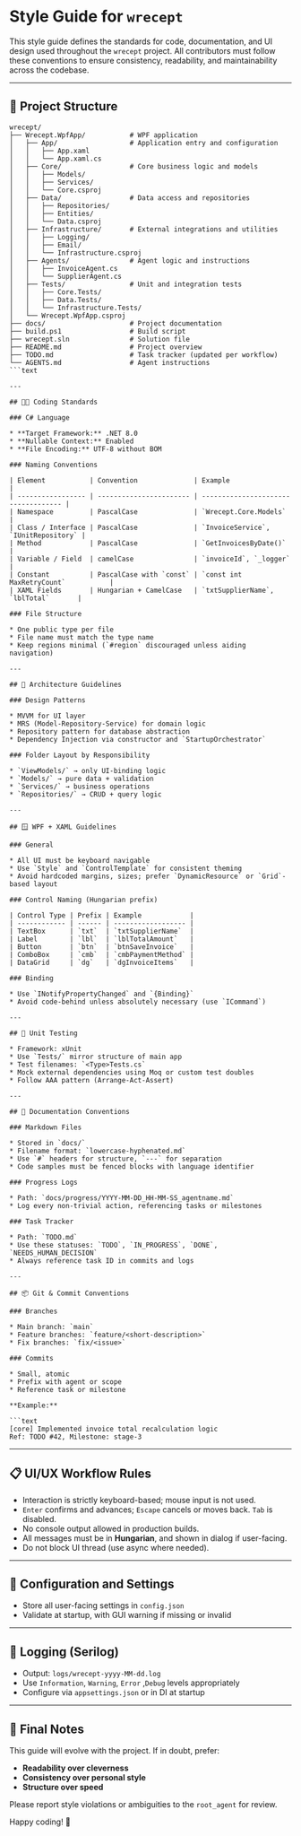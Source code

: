 ﻿# Style Guide for `wrecept`

<!-- markdownlint-disable MD013 -->

This style guide defines the standards for code, documentation, and UI design used
throughout the `wrecept` project. All contributors must follow these conventions to
ensure consistency, readability, and maintainability across the codebase.

---

## 📁 Project Structure

```text
wrecept/
├── Wrecept.WpfApp/           # WPF application
│   ├── App/                  # Application entry and configuration
│   │   ├── App.xaml
│   │   └── App.xaml.cs
│   ├── Core/                 # Core business logic and models
│   │   ├── Models/
│   │   ├── Services/
│   │   └── Core.csproj
│   ├── Data/                 # Data access and repositories
│   │   ├── Repositories/
│   │   ├── Entities/
│   │   └── Data.csproj
│   ├── Infrastructure/       # External integrations and utilities
│   │   ├── Logging/
│   │   ├── Email/
│   │   └── Infrastructure.csproj
│   ├── Agents/               # Agent logic and instructions
│   │   ├── InvoiceAgent.cs
│   │   └── SupplierAgent.cs
│   ├── Tests/                # Unit and integration tests
│   │   ├── Core.Tests/
│   │   ├── Data.Tests/
│   │   └── Infrastructure.Tests/
│   └── Wrecept.WpfApp.csproj
├── docs/                     # Project documentation
├── build.ps1                 # Build script
├── wrecept.sln               # Solution file
├── README.md                 # Project overview
├── TODO.md                   # Task tracker (updated per workflow)
└── AGENTS.md                 # Agent instructions
```text

---

## 🧑‍💻 Coding Standards

### C# Language

* **Target Framework:** .NET 8.0
* **Nullable Context:** Enabled
* **File Encoding:** UTF-8 without BOM

### Naming Conventions

| Element           | Convention              | Example                             |
| ----------------- | ----------------------- | ----------------------------------- |
| Namespace         | PascalCase              | `Wrecept.Core.Models`               |
| Class / Interface | PascalCase              | `InvoiceService`, `IUnitRepository` |
| Method            | PascalCase              | `GetInvoicesByDate()`               |
| Variable / Field  | camelCase               | `invoiceId`, `_logger`              |
| Constant          | PascalCase with `const` | `const int MaxRetryCount`           |
| XAML Fields       | Hungarian + CamelCase   | `txtSupplierName`, `lblTotal`       |

### File Structure

* One public type per file
* File name must match the type name
* Keep regions minimal (`#region` discouraged unless aiding navigation)

---

## 📐 Architecture Guidelines

### Design Patterns

* MVVM for UI layer
* MRS (Model-Repository-Service) for domain logic
* Repository pattern for database abstraction
* Dependency Injection via constructor and `StartupOrchestrator`

### Folder Layout by Responsibility

* `ViewModels/` → only UI-binding logic
* `Models/` → pure data + validation
* `Services/` → business operations
* `Repositories/` → CRUD + query logic

---

## 🪟 WPF + XAML Guidelines

### General

* All UI must be keyboard navigable
* Use `Style` and `ControlTemplate` for consistent theming
* Avoid hardcoded margins, sizes; prefer `DynamicResource` or `Grid`-based layout

### Control Naming (Hungarian prefix)

| Control Type | Prefix | Example            |
| ------------ | ------ | ------------------ |
| TextBox      | `txt`  | `txtSupplierName`  |
| Label        | `lbl`  | `lblTotalAmount`   |
| Button       | `btn`  | `btnSaveInvoice`   |
| ComboBox     | `cmb`  | `cmbPaymentMethod` |
| DataGrid     | `dg`   | `dgInvoiceItems`   |

### Binding

* Use `INotifyPropertyChanged` and `{Binding}`
* Avoid code-behind unless absolutely necessary (use `ICommand`)

---

## 🧪 Unit Testing

* Framework: xUnit
* Use `Tests/` mirror structure of main app
* Test filenames: `<Type>Tests.cs`
* Mock external dependencies using Moq or custom test doubles
* Follow AAA pattern (Arrange-Act-Assert)

---

## 🧾 Documentation Conventions

### Markdown Files

* Stored in `docs/`
* Filename format: `lowercase-hyphenated.md`
* Use `#` headers for structure, `---` for separation
* Code samples must be fenced blocks with language identifier

### Progress Logs

* Path: `docs/progress/YYYY-MM-DD_HH-MM-SS_agentname.md`
* Log every non-trivial action, referencing tasks or milestones

### Task Tracker

* Path: `TODO.md`
* Use these statuses: `TODO`, `IN_PROGRESS`, `DONE`, `NEEDS_HUMAN_DECISION`
* Always reference task ID in commits and logs

---

## 📦 Git & Commit Conventions

### Branches

* Main branch: `main`
* Feature branches: `feature/<short-description>`
* Fix branches: `fix/<issue>`

### Commits

* Small, atomic
* Prefix with agent or scope
* Reference task or milestone

**Example:**

```text
[core] Implemented invoice total recalculation logic
Ref: TODO #42, Milestone: stage-3
```

---

## 📋 UI/UX Workflow Rules

* Interaction is strictly keyboard-based; mouse input is not used.
* `Enter` confirms and advances; `Escape` cancels or moves back. `Tab` is disabled.
* No console output allowed in production builds.
* All messages must be in **Hungarian**, and shown in dialog if user-facing.
* Do not block UI thread (use async where needed).

---

## 📎 Configuration and Settings

* Store all user-facing settings in `config.json`
* Validate at startup, with GUI warning if missing or invalid

---

## 📣 Logging (Serilog)

* Output: `logs/wrecept-yyyy-MM-dd.log`
* Use `Information`, `Warning`, `Error` ,`Debug` levels appropriately
* Configure via `appsettings.json` or in DI at startup

---

## 🧠 Final Notes

This guide will evolve with the project. If in doubt, prefer:

* **Readability over cleverness**
* **Consistency over personal style**
* **Structure over speed**

Please report style violations or ambiguities to the `root_agent` for review.

Happy coding! 🎯

